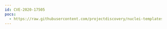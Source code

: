 ```yaml
---
id: CVE-2020-17505
pocs:
  - https://raw.githubusercontent.com/projectdiscovery/nuclei-templates/master/cves/2020/CVE-2020-17505.yaml  - https://raw.githubusercontent.com/rapid7/metasploit-framework/master/modules/exploits/linux/http/artica_proxy_auth_bypass_service_cmds_peform_command_injection.rb
---
```

